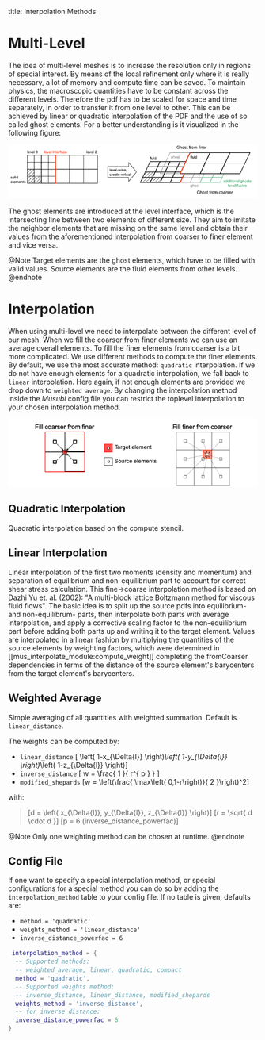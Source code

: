 title: Interpolation Methods

# Multi-Level
The idea of multi-level meshes is to increase the resolution only in regions of
special interest. By means of the local refinement only where it is really
necessary, a lot of memory and compute time can be saved. To maintain physics,
the macroscopic quantities have to be constant across the different levels.
Therefore the pdf has to be scaled for space and time separately, in order to
transfer it from one level to other. This can be achieved by linear or
quadratic interpolation of the PDF and the use of so called ghost elements.
For a better understanding is it visualized in the following figure:

![Multilevel](Multilevel.png)

The ghost elements are introduced at the level interface, which is the
intersecting line between two elements of different size. They aim to imitate
the neighbor elements that are missing on the same level and obtain their
values from the aforementioned interpolation from coarser to finer element and
vice versa.

@Note Target elements are the ghost elements, which have to be filled with
valid values. Source elements are the fluid elements from other levels. @endnote


# Interpolation

When using multi-level we need to interpolate between the different level of
our mesh. When we fill the coarser from finer elements we can use an average
overall elements. To fill the finer elements from coarser is a bit more
complicated. We use different methods to compute the finer elements. By
default, we use the most accurate method: `quadratic` interpolation. If we do
not have enough elements for a quadratic interpolation, we fall back to `linear`
interpolation. Here again, if not enough elements are provided we drop down to
`weighted average`. By changing the interpolation method inside the *Musubi*
config file you can restrict the toplevel interpolation to your chosen
interpolation method.

![Interpolation](Interpolation.png)

## Quadratic Interpolation <a id="quadratic"></a>

Quadratic interpolation based on the compute stencil.

## Linear Interpolation

Linear interpolation of the first two moments (density and momentum) and
separation of equilibrium and non-equilibrium part to account for correct
shear stress calculation. This fine->coarse interpolation method is based on
Dazhi Yu et. al. (2002): "A multi-block lattice Boltzmann method for viscous
fluid flows". The basic idea is to split up the source pdfs into equilibrium-
and non-equilibrum- parts, then interpolate both parts with average
interpolation, and apply a corrective scaling factor to the non-equilibrium part
before adding both parts up and writing it to the target element. Values are
interpolated in a linear fashion by multiplying the quantities of the source
elements by weighting factors, which were determined in
[[mus_interpolate_module:compute_weight]] completing the fromCoarser
dependencies in terms of the distance of the source element's barycenters from
the target element's barycenters.

## Weighted Average

Simple averaging of all quantities with weighted summation.
Default is `linear_distance`.

The weights can be computed by:

  * `linear_distance`  \[ \left( 1-x_{\Delta{l}} \right)*\left( 1-y_{\Delta{l}} \right)*\left( 1-z_{\Delta{l}} \right)\]
  * `inverse_distance` \[ w = \frac{ 1 }{ r^{ p } } \]
  * `modified_shepards` \[w = \left(\frac{ \max\left( 0,1-r\right)}{ 2 }\right)^2\]

with:
> \[d = \left( x_{\Delta{l}}, y_{\Delta{l}}, z_{\Delta{l}} \right)\]
> \[r = \sqrt{ d \cdot d }\]
> \[p = 6 (inverse\_distance\_powerfac)\]

@Note Only one weighting method can be chosen at runtime. @endnote


## Config File

If one want to specify a special interpolation method, or special
configurations for a special method you can do so by adding the
`interpolation_method` table to your config file. If no table is given,
defaults are:

 * `method = 'quadratic'`
 * `weights_method = 'linear_distance'`
 * `inverse_distance_powerfac = 6`

```lua
 interpolation_method = {
  -- Supported methods:
  -- weighted_average, linear, quadratic, compact
  method = 'quadratic',
  -- Supported weights method:
  -- inverse_distance, linear_distance, modified_shepards
  weights_method = 'inverse_distance',
  -- for inverse_distance:
  inverse_distance_powerfac = 6
}
```
